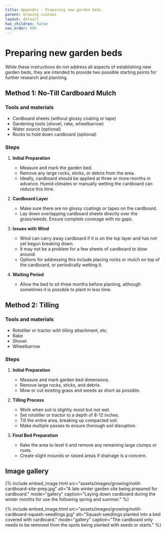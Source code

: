 ```yaml
---
title: Appendix - Preparing new garden beds
parent: Growing cushaws
layout: default
has_children: false
nav_order: 999
---
```


# Preparing new garden beds
While these instructions do not address all aspects of establishing new garden beds, they are intended to provide two possible starting points for further research and planning.

## Method 1: No-Till Cardboard Mulch

### Tools and materials
- Cardboard sheets (without glossy coating or tape)
- Gardening tools (shovel, rake, wheelbarrow)
- Water source (optional)
- Rocks to hold down cardboard (optional)

### Steps
1. **Initial Preparation**
   - Measure and mark the garden bed.
   - Remove any large rocks, sticks, or debris from the area.
   - Ideally, cardboard should be applied at three or more months in advance. Humid climates or manually wetting the cardboard can reduce this time.

2. **Cardboard Layer**
   - Make sure there are no glossy coatings or tapes on the cardboard. 
   - Lay down overlapping cardboard sheets directly over the grass/weeds. Ensure complete coverage with no gaps.

3. **Issues with Wind**
   - Wind can carry away cardboard if it is on the top layer and has not yet begun breaking down.
   - It may not be a problem for a few sheets of cardboard to blow around.
   - Options for addressing this include placing rocks or mulch on top of the cardboard, or periodically wetting it.

4. **Waiting Period**
   - Allow the bed to sit three months before planting, although sometimes it is possible to plant in less time.

## Method 2: Tilling

### Tools and materials
- Rototiller or tractor with tilling attachment, etc.
- Rake
- Shovel
- Wheelbarrow

### Steps
1. **Initial Preparation**
   - Measure and mark garden bed dimensions.
   - Remove large rocks, sticks, and debris.
   - Mow or cut existing grass and weeds as short as possible.

3. **Tilling Process**
   - Work when soil is slightly moist but not wet.
   - Set rototiller or tractor to a depth of 8-12 inches.
   - Till the entire area, breaking up compacted soil.
   - Make multiple passes to ensure thorough soil disruption.

4. **Final Bed Preparation**
   - Rake the area to level it and remove any remaining large clumps or roots.
   - Create slight mounds or raised areas if drainage is a concern.

## Image gallery

{% include embed_image.html
    src="assets/images/growing/notill-cardboard-site-prep.jpg"
    alt="A late winter garden site being prepared for cardboard."
    mode="gallery"
    caption="Laying down cardboard during the winter months for use the following spring and summer."
%}

{% include embed_image.html
    src="assets/images/growing/notill-cardboard-squash-seedlings.jpg"
    alt="Squash seedlings planted into a bed covered with cardboard."
    mode="gallery"
    caption="The cardboard only needs to be removed from the spots being planted with seeds or starts."
%}